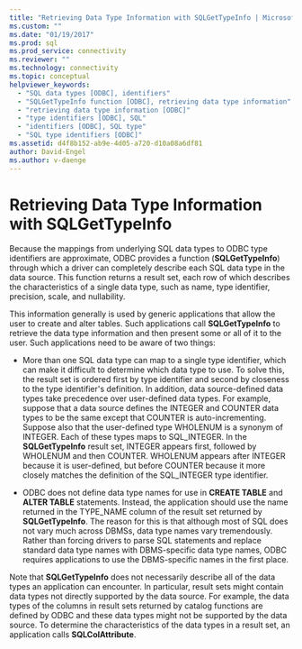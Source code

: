 ```yaml
---
title: "Retrieving Data Type Information with SQLGetTypeInfo | Microsoft Docs"
ms.custom: ""
ms.date: "01/19/2017"
ms.prod: sql
ms.prod_service: connectivity
ms.reviewer: ""
ms.technology: connectivity
ms.topic: conceptual
helpviewer_keywords: 
  - "SQL data types [ODBC], identifiers"
  - "SQLGetTypeInfo function [ODBC], retrieving data type information"
  - "retrieving data type information [ODBC]"
  - "type identifiers [ODBC], SQL"
  - "identifiers [ODBC], SQL type"
  - "SQL type identifiers [ODBC]"
ms.assetid: d4f8b152-ab9e-4d05-a720-d10a08a6df81
author: David-Engel
ms.author: v-daenge
---
```

# Retrieving Data Type Information with SQLGetTypeInfo
Because the mappings from underlying SQL data types to ODBC type identifiers are approximate, ODBC provides a function (**SQLGetTypeInfo**) through which a driver can completely describe each SQL data type in the data source. This function returns a result set, each row of which describes the characteristics of a single data type, such as name, type identifier, precision, scale, and nullability.  
  
 This information generally is used by generic applications that allow the user to create and alter tables. Such applications call **SQLGetTypeInfo** to retrieve the data type information and then present some or all of it to the user. Such applications need to be aware of two things:  
  
-   More than one SQL data type can map to a single type identifier, which can make it difficult to determine which data type to use. To solve this, the result set is ordered first by type identifier and second by closeness to the type identifier's definition. In addition, data source-defined data types take precedence over user-defined data types. For example, suppose that a data source defines the INTEGER and COUNTER data types to be the same except that COUNTER is auto-incrementing. Suppose also that the user-defined type WHOLENUM is a synonym of INTEGER. Each of these types maps to SQL_INTEGER. In the **SQLGetTypeInfo** result set, INTEGER appears first, followed by WHOLENUM and then COUNTER. WHOLENUM appears after INTEGER because it is user-defined, but before COUNTER because it more closely matches the definition of the SQL_INTEGER type identifier.  
  
-   ODBC does not define data type names for use in **CREATE TABLE** and **ALTER TABLE** statements. Instead, the application should use the name returned in the TYPE_NAME column of the result set returned by **SQLGetTypeInfo**. The reason for this is that although most of SQL does not vary much across DBMSs, data type names vary tremendously. Rather than forcing drivers to parse SQL statements and replace standard data type names with DBMS-specific data type names, ODBC requires applications to use the DBMS-specific names in the first place.  
  
 Note that **SQLGetTypeInfo** does not necessarily describe all of the data types an application can encounter. In particular, result sets might contain data types not directly supported by the data source. For example, the data types of the columns in result sets returned by catalog functions are defined by ODBC and these data types might not be supported by the data source. To determine the characteristics of the data types in a result set, an application calls **SQLColAttribute**.
